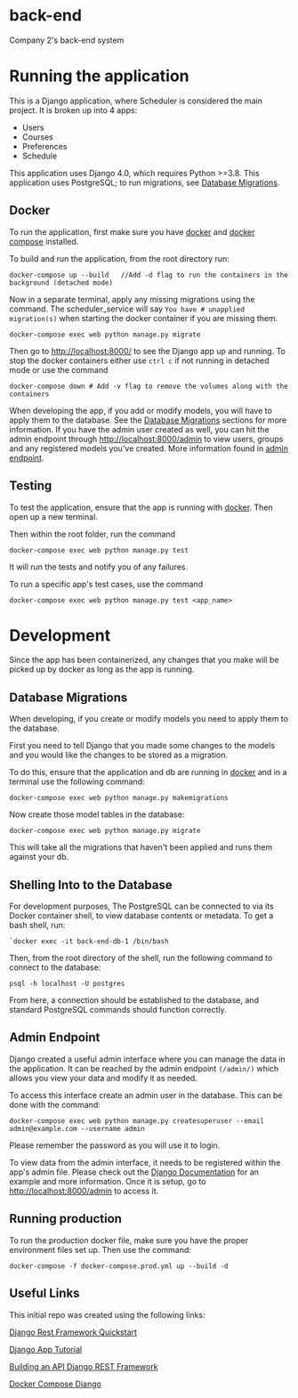 # back-end

Company 2's back-end system

# Running the application

This is a Django application, where Scheduler is considered the main project. It is broken up into 4 apps:
* Users
* Courses
* Preferences
* Schedule

This application uses Django 4.0, which requires Python >=3.8. This application uses PostgreSQL; to run migrations, see [Database Migrations](#database-migrations). 

## Docker

To run the application, first make sure you have [docker](https://docs.docker.com/desktop/) and [docker compose](https://docs.docker.com/compose/install/) installed.

To build and run the application, from the root directory run:
```
docker-compose up --build   //Add -d flag to run the containers in the background (detached mode)
```

Now in a separate terminal, apply any missing migrations using the command. The scheduler_service will say `You have # unapplied migration(s)` when starting the docker container if you are missing them.
```
docker-compose exec web python manage.py migrate
```

Then go to [http://localhost:8000/](http://localhost:8000/) to see the Django app up and running. 
To stop the docker containers either use `ctrl c` if not running in detached mode or use the command
```
docker-compose down # Add -v flag to remove the volumes along with the containers
```

When developing the app, if you add or modify models, you will have to apply them to the database. See the [Database Migrations](#database-migrations) sections for more information. If you have the admin user created as well, you can hit the admin endpoint through [http://localhost:8000/admin](http://localhost:8000/admin) to view users, groups and any registered models you've created. More information found in [admin endpoint](#admin-endpoint).

## Testing

To test the application, ensure that the app is running with [docker](Docker). Then open up a new terminal. 

Then within the root folder, run the command

```
docker-compose exec web python manage.py test
```

It will run the tests and notify you of any failures.

To run a specific app's test cases, use the command

```
docker-compose exec web python manage.py test <app_name>
```

# Development

Since the app has been containerized, any changes that you make will be picked up by docker as long as the app is running. 

## Database Migrations

When developing, if you create or modify models you need to apply them to the database.

First you need to tell Django that you made some changes to the models and you would like the changes to be stored as a migration.

To do this, ensure that the application and db are running in [docker](Docker) and in a terminal use the following command:

```
docker-compose exec web python manage.py makemigrations
```

Now create those model tables in the database:

```
docker-compose exec web python manage.py migrate
```

This will take all the migrations that haven't been applied and runs them against your db.

## Shelling Into to the Database

For development purposes, The PostgreSQL can be connected to via its Docker container shell, to view database contents or metadata. To get a bash shell, run:

```
`docker exec -it back-end-db-1 /bin/bash
````

Then, from the root directory of the shell, run the following command to connect to the database:

```
psql -h localhost -U postgres
```

From here, a connection should be established to the database, and standard PostgreSQL commands should function correctly.

## Admin Endpoint
Django created a useful admin interface where you can manage the data in the application. It can be reached by the admin endpoint `(/admin/)` which allows you view your data and modify it as needed.

To access this interface create an admin user in the database. This can be done with the command:
```
docker-compose exec web python manage.py createsuperuser --email admin@example.com --username admin
```
Please remember the password as you will use it to login. 

To view data from the admin interface, it needs to be registered within the app's admin file. Please check out the [Django Documentation](https://docs.djangoproject.com/en/4.0/intro/tutorial02/#introducing-the-django-admin) for an example and more information. Once it is setup, go to [http://localhost:8000/admin](http://localhost:8000/admin) to access it. 

## Running production
To run the production docker file, make sure you have the proper environment files set up. Then use the command:
```
docker-compose -f docker-compose.prod.yml up --build -d
```

## Useful Links

This initial repo was created using the following links:

[Django Rest Framework Quickstart](https://www.django-rest-framework.org/tutorial/quickstart/)

[Django App Tutorial](https://docs.djangoproject.com/en/4.0/intro/tutorial01/)

[Building an API Django REST Framework](https://medium.com/backticks-tildes/lets-build-an-api-with-django-rest-framework-32fcf40231e5)

[Docker Compose Django](https://docs.docker.com/samples/django/)
